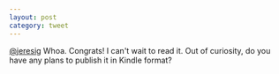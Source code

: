 ```yaml
---
layout: post
category: tweet
---
```

[@jeresig](http://twitter.com/jeresig) Whoa. Congrats! I can't wait to read it. Out of curiosity, do you have any plans to publish it in Kindle format?

